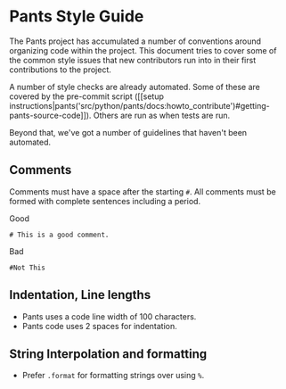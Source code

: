 Pants Style Guide
=================

The Pants project has accumulated a number of conventions around organizing code within the project.
This document tries to cover some of the common style issues that new contributors run into in their
first contributions to the project.

A number of style checks are already automated. Some of these are covered by the pre-commit script
([[setup instructions|pants('src/python/pants/docs:howto_contribute')#getting-pants-source-code]]).
Others are run as when tests are run.

Beyond that, we've got a number of guidelines that haven't been automated.

## Comments

Comments must have a space after the starting `#`. All comments must be formed with complete
sentences including a period.

Good

    # This is a good comment.

Bad

    #Not This


## Indentation, Line lengths

* Pants uses a code line width of 100 characters.
* Pants code uses 2 spaces for indentation.

## String Interpolation and formatting

* Prefer `.format` for formatting strings over using `%`.
